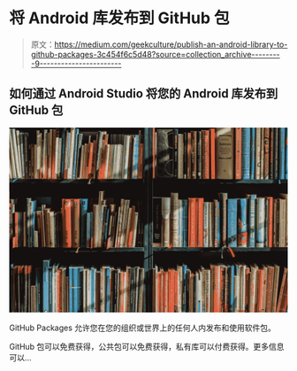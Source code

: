 # 将 Android 库发布到 GitHub 包

> 原文：<https://medium.com/geekculture/publish-an-android-library-to-github-packages-3c454f6c5d48?source=collection_archive---------9----------------------->

## 如何通过 Android Studio 将您的 Android 库发布到 GitHub 包

![](img/348715f0abd22f211a194c84f7e7d852.png)

GitHub Packages 允许您在您的组织或世界上的任何人内发布和使用软件包。

GitHub 包可以免费获得，公共包可以免费获得，私有库可以付费获得。更多信息可以…